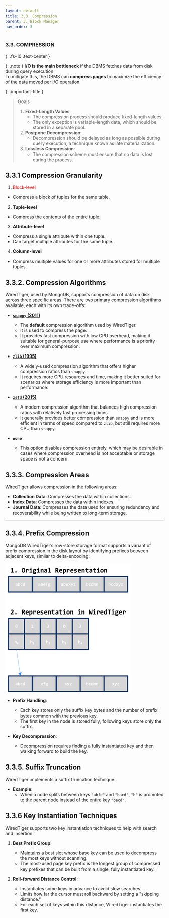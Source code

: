 ```yaml
---
layout: default
title: 3.3. Compression
parent: 3. Block Manager
nav_order: 3
---
```

### 3.3. COMPRESSION
{: .fs-10 .text-center }

{: .note }
**I/O is the main bottleneck** if the DBMS fetches data from disk during query execution.<br>
To mitigate this, the DBMS can **compress pages** to maximize the efficiency of the data moved per I/O operation.<br>

{: .important-title }

> Goals
>
> 1. **Fixed-Length Values**:
>    - The compression process should produce fixed-length values.
>    - The only exception is variable-length data, which should be stored in a separate pool.
> 2. **Postpone Decompression**:
>    - Decompression should be delayed as long as possible during query execution, a technique known as late materialization.
> 3. **Lossless Compression**:
>    - The compression scheme must ensure that no data is lost during the process.

## 3.3.1 Compression Granularity

1. <span style="color:red;">Block-level
- Compress a block of tuples for the same table.

2. **Tuple-level**
- Compress the contents of the entire tuple.

3. **Attribute-level**
- Compress a single attribute within one tuple.
- Can target multiple attributes for the same tuple.

4. **Column-level**
- Compress multiple values for one or more attributes stored for multiple tuples.

## 3.3.2. Compression Algorithms

WiredTiger, used by MongoDB, supports compression of data on disk across three specific areas. There are two primary compression algorithms available, each with its own trade-offs:

- **[`snappy` (2011)](https://en.wikipedia.org/wiki/Snap_(software))**

  - The **default** compression algorithm used by WiredTiger.
  - It is used to compress the page.
  - It provides fast compression with low CPU overhead, making it suitable for general-purpose use where performance is a priority over maximum compression.
- **[`zlib` (1995)](https://en.wikipedia.org/wiki/Zlib)**

  - A widely-used compression algorithm that offers higher compression ratios than `snappy`.
  - It requires more CPU resources and time, making it better suited for scenarios where storage efficiency is more important than performance.
- **[`zstd` (2015)](https://en.wikipedia.org/wiki/Zstd)**

  - A modern compression algorithm that balances high compression ratios with relatively fast processing times.
  - It generally provides better compression than `snappy` and is more efficient in terms of speed compared to `zlib`, but still requires more CPU than `snappy`.
- **`none`**

  - This option disables compression entirely, which may be desirable in cases where compression overhead is not acceptable or storage space is not a concern.

## 3.3.3. Compression Areas

WiredTiger allows compression in the following areas:

- **Collection Data**: Compresses the data within collections.
- **Index Data**: Compresses the data within indexes.
- **Journal Data**: Compresses the data used for ensuring redundancy and recoverability while being written to long-term storage.

---

## 3.3.4. Prefix Compression

MongoDB WiredTiger’s row-store storage format supports a variant of prefix compression in the disk layout by identifying prefixes between adjacent keys, similar to delta-encoding:

<img src="/assets/images/prefix-compression.png" alt="prefix-compression" width=400/>

- **Prefix Handling**:

  - Each key stores only the suffix key bytes and the number of prefix bytes common with the previous key.
  - The first key in the node is stored fully; following keys store only the suffix.

- **Key Decompression**:

  - Decompression requires finding a fully instantiated key and then walking forward to build the key.

## 3.3.5. Suffix Truncation

WiredTiger implements a suffix truncation technique:

- **Example**:
  - When a node splits between keys `"abfe"` and `"bacd"`, `"b"` is promoted to the parent node instead of the entire key `"bacd"`.

## 3.3.6 Key Instantiation Techniques

WiredTiger supports two key instantiation techniques to help with search and insertion:

1. **Best Prefix Group**:

   - Maintains a best slot whose base key can be used to decompress the most keys without scanning.
   - The most-used page key prefix is the longest group of compressed key prefixes that can be built from a single, fully instantiated key.
2. **Roll-forward Distance Control**:

   - Instantiates some keys in advance to avoid slow searches.
   - Limits how far the cursor must roll backward by setting a "skipping distance."
   - For each set of keys within this distance, WiredTiger instantiates the first key.
